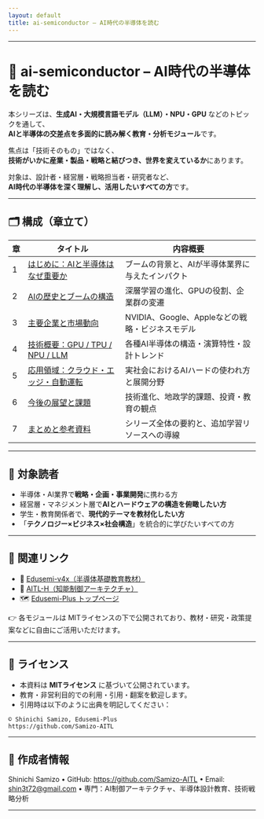 ```yaml
---
layout: default
title: ai-semiconductor – AI時代の半導体を読む
---
```


---
# 🤖 ai-semiconductor – AI時代の半導体を読む

本シリーズは、**生成AI・大規模言語モデル（LLM）・NPU・GPU** などのトピックを通して、  
**AIと半導体の交差点を多面的に読み解く教育・分析モジュール**です。

焦点は「技術そのもの」ではなく、  
**技術がいかに産業・製品・戦略と結びつき、世界を変えているか**にあります。

対象は、設計者・経営層・戦略担当者・研究者など、  
**AI時代の半導体を深く理解し、活用したいすべての方**です。

---

## 🗂 構成（章立て）

| 章 | タイトル | 内容概要 |
|----|----------|----------|
| 1 | [はじめに：AIと半導体はなぜ重要か](01_introduction.md) | ブームの背景と、AIが半導体業界に与えたインパクト |
| 2 | [AIの歴史とブームの構造](02_history_trend.md) | 深層学習の進化、GPUの役割、企業群の変遷 |
| 3 | [主要企業と市場動向](03_key_players.md) | NVIDIA、Google、Appleなどの戦略・ビジネスモデル |
| 4 | [技術概要：GPU / TPU / NPU / LLM](04_technical_architecture.md) | 各種AI半導体の構造・演算特性・設計トレンド |
| 5 | [応用領域：クラウド・エッジ・自動運転](05_applications.md) | 実社会におけるAIハードの使われ方と展開分野 |
| 6 | [今後の展望と課題](06_future_outlook.md) | 技術進化、地政学的課題、投資・教育の観点 |
| 7 | [まとめと参考資料](07_summary.md) | シリーズ全体の要約と、追加学習リソースへの導線 |

---

## 🎯 対象読者

- 半導体・AI業界で**戦略・企画・事業開発**に携わる方  
- 経営層・マネジメント層で**AIとハードウェアの構造を俯瞰したい方**  
- 学生・教育関係者で、**現代的テーマを教材化したい方**  
- 「**テクノロジー×ビジネス×社会構造**」を統合的に学びたいすべての方

---

## 🔗 関連リンク

- 📘 [Edusemi-v4x（半導体基礎教育教材）](https://github.com/Samizo-AITL/Edusemi-v4x)  
- 🧠 [AITL-H（知能制御アーキテクチャ）](https://github.com/Samizo-AITL/AITL-H)  
- 🗺️ [Edusemi-Plus トップページ](../README.md)

👉 各モジュールは MITライセンスの下で公開されており、教材・研究・政策提案などに自由にご活用いただけます。

---

## 📄 ライセンス

- 本資料は **MITライセンス** に基づいて公開されています。  
- 教育・非営利目的での利用・引用・翻案を歓迎します。  
- 引用時は以下のように出典を明記してください：

```text
© Shinichi Samizo, Edusemi-Plus
https://github.com/Samizo-AITL
```

---

## 👤 作成者情報

Shinichi Samizo
	•	GitHub: https://github.com/Samizo-AITL
	•	Email: shin3t72@gmail.com
	•	専門：AI制御アーキテクチャ、半導体設計教育、技術戦略分析

---


